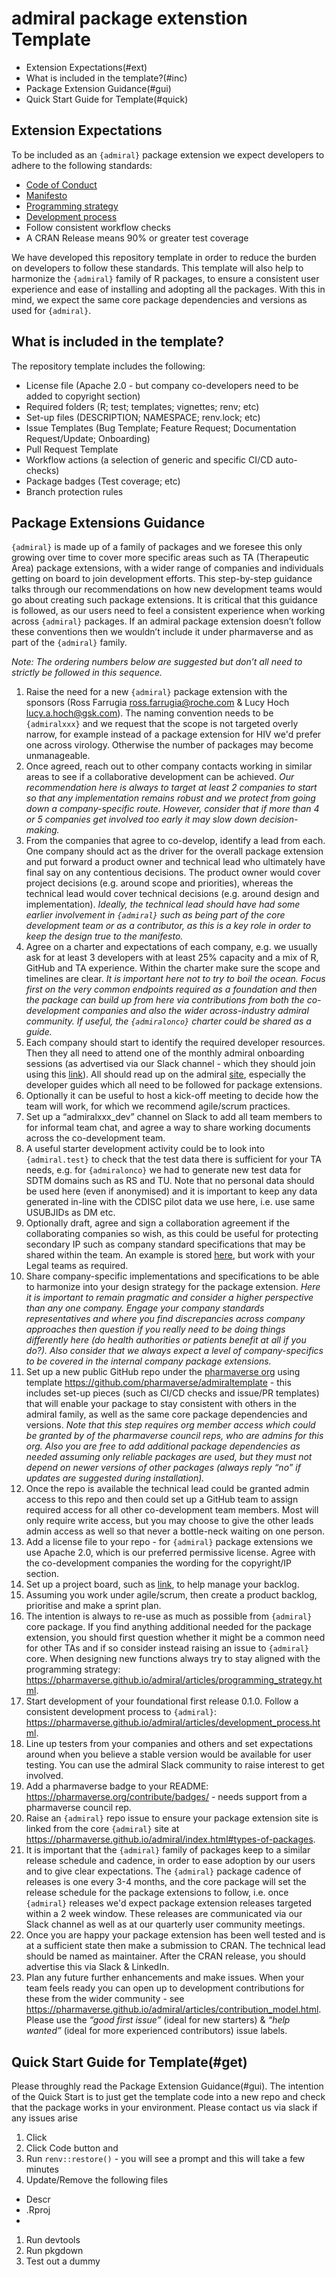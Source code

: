 # admiral package extenstion Template

- Extension Expectations(#ext)
- What is included in the template?(#inc)
- Package Extension Guidance(#gui)
- Quick Start Guide for Template(#quick)

## Extension Expectations  

To be included as an `{admiral}` package extension we expect developers to adhere to the following standards:

* [Code of Conduct](https://pharmaverse.github.io/admiral/CODE_OF_CONDUCT.html)
* [Manifesto](https://pharmaverse.github.io/admiral/index.html#admiral-manifesto)
* [Programming strategy](https://pharmaverse.github.io/admiral/articles/programming_strategy.html)
* [Development process](https://pharmaverse.github.io/admiral/articles/development_process.html)
* Follow consistent workflow checks
* A CRAN Release means 90% or greater test coverage

We have developed this repository template in order to reduce the burden on developers to follow these standards. This template will also help to harmonize the `{admiral}` family of R packages, to ensure a consistent user experience and ease of installing and adopting all the packages. With this in mind, we expect the same core package dependencies and versions as used for `{admiral}`.

## What is included in the template?

The repository template includes the following:

*  License file (Apache 2.0 - but company co-developers need to be added to copyright section)
*  Required folders (R; test; templates; vignettes; renv; etc)
*  Set-up files (DESCRIPTION; NAMESPACE; renv.lock; etc)
*  Issue Templates (Bug Template; Feature Request; Documentation Request/Update; Onboarding)
*  Pull Request Template
*  Workflow actions (a selection of generic and specific CI/CD auto-checks)
*  Package badges (Test coverage; etc)
*  Branch protection rules

## Package Extensions Guidance

`{admiral}` is made up of a family of packages and we foresee this only growing over time to cover more specific areas such as TA (Therapeutic Area) package extensions, with a wider range of companies and individuals getting on board to join development efforts. This step-by-step guidance talks through our recommendations on how new development teams would go about creating such package extensions. It is critical that this guidance is followed, as our users need to feel a consistent experience when working across `{admiral}` packages. If an admiral package extension doesn’t follow these conventions then we wouldn’t include it under pharmaverse and as part of the `{admiral}` family.

_Note: The ordering numbers below are suggested but don’t all need to strictly be followed in this sequence._

1. Raise the need for a new `{admiral}` package extension with the sponsors (Ross Farrugia ross.farrugia@roche.com & Lucy Hoch lucy.a.hoch@gsk.com). The naming convention needs to be `{admiralxxx}` and we request that the scope is not targeted overly narrow, for example instead of a package extension for HIV we'd prefer one across virology. Otherwise the number of packages may become unmanageable.
1. Once agreed, reach out to other company contacts working in similar areas to see if a collaborative development can be achieved. _Our recommendation here is always to target at least 2 companies to start so that any implementation remains robust and we protect from going down a company-specific route. However, consider that if more than 4 or 5 companies get involved too early it may slow down decision-making._
1. From the companies that agree to co-develop, identify a lead from each. One company should act as the driver for the overall package extension and put forward a product owner and technical lead who ultimately have final say on any contentious decisions. The product owner would cover project decisions (e.g. around scope and priorities), whereas the technical lead would cover technical decisions (e.g. around design and implementation). _Ideally, the technical lead should have had some earlier involvement in `{admiral}` such as being part of the core development team or as a contributor, as this is a key role in order to keep the design true to the manifesto._
1. Agree on a charter and expectations of each company, e.g. we usually ask for at least 3 developers with at least 25% capacity and a mix of R, GitHub and TA experience. Within the charter make sure the scope and timelines are clear. _It is important here not to try to boil the ocean. Focus first on the very common endpoints required as a foundation and then the package can build up from here via contributions from both the co-development companies and also the wider across-industry admiral community. If useful, the `{admiralonco}` charter could be shared as a guide._
1. Each company should start to identify the required developer resources. Then they all need to attend one of the monthly admiral onboarding sessions (as advertised via our Slack channel - which they should join using this [link](https://join.slack.com/t/pharmaverse/shared_invite/zt-yv5atkr4-Np2ytJ6W_QKz_4Olo7Jo9A)). All should read up on the admiral [site](https://pharmaverse.github.io/admiral/index.html), especially the developer guides which all need to be followed for package extensions.
1. Optionally it can be useful to host a kick-off meeting to decide how the team will work, for which we recommend agile/scrum practices.
1. Set up a “admiralxxx_dev” channel on Slack to add all team members to for informal team chat, and agree a way to share working documents across the co-development team. 
1. A useful starter development activity could be to look into `{admiral.test}` to check that the test data there is sufficient for your TA needs, e.g. for `{admiralonco}` we had to generate new test data for SDTM domains such as RS and TU. Note that no personal data should be used here (even if anonymised) and it is important to keep any data generated in-line with the CDISC pilot data we use here, i.e. use same USUBJIDs as DM etc.
1. Optionally draft, agree and sign a collaboration agreement if the collaborating companies so wish, as this could be useful for protecting secondary IP such as company standard specifications that may be shared within the team. An example is stored [here](https://github.com/pharmaverse/pharmaverse/blob/main/content/contribute/Pharmaverse%20Collaborative%20Agreement%20(template).docx), but work with your Legal teams as required.
1. Share company-specific implementations and specifications to be able to harmonize into your design strategy for the package extension. _Here it is important to remain pragmatic and consider a higher perspective than any one company. Engage your company standards representatives and where you find discrepancies across company approaches then question if you really need to be doing things differently here (do health authorities or patients benefit at all if you do?). Also consider that we always expect a level of company-specifics to be covered in the internal company package extensions._
1. Set up a new public GitHub repo under the [pharmaverse org](https://github.com/pharmaverse) using template https://github.com/pharmaverse/admiraltemplate - this includes set-up pieces (such as CI/CD checks and issue/PR templates) that will enable your package to stay consistent with others in the admiral family, as well as the same core package dependencies and versions. _Note that this step requires org member access which could be granted by of the pharmaverse council reps, who are admins for this org. Also you are free to add additional package dependencies as needed assuming only reliable packages are used, but they must not depend on newer versions of other packages (always reply “no” if updates are suggested during installation)._
1. Once the repo is available the technical lead could be granted admin access to this repo and then could set up a GitHub team to assign required access for all other co-development team members. Most will only require write access, but you may choose to give the other leads admin access as well so that never a bottle-neck waiting on one person.
1. Add a license file to your repo - for `{admiral}` package extensions we use Apache 2.0, which is our preferred permissive license. Agree with the co-development companies the wording for the copyright/IP section.
1. Set up a project board, such as [link](https://github.com/pharmaverse/admiral/projects/1), to help manage your backlog.
1. Assuming you work under agile/scrum, then create a product backlog, prioritise and make a sprint plan.
1. The intention is always to re-use as much as possible from `{admiral}` core package. If you find anything additional needed for the package extension, you should first question whether it might be a common need for other TAs and if so consider instead raising an issue to `{admiral}` core. When designing new functions always try to stay aligned with the programming strategy: https://pharmaverse.github.io/admiral/articles/programming_strategy.html. 
1. Start development of your foundational first release 0.1.0. Follow a consistent development process to `{admiral}`: https://pharmaverse.github.io/admiral/articles/development_process.html. 
1. Line up testers from your companies and others and set expectations around when you believe a stable version would be available for user testing. You can use the admiral Slack community to raise interest to get involved.
1. Add a pharmaverse badge to your README: https://pharmaverse.org/contribute/badges/ - needs support from a pharmaverse council rep. 
1. Raise an `{admiral}` repo issue to ensure your package extension site is linked from the core `{admiral}` site at https://pharmaverse.github.io/admiral/index.html#types-of-packages.
1. It is important that the `{admiral}` family of packages keep to a similar release schedule and cadence, in order to ease adoption by our users and to give clear expectations. The `{admiral}` package cadence of releases is one every 3-4 months, and the core package will set the release schedule for the package extensions to follow, i.e. once `{admiral}` releases we'd expect package extension releases targeted within a 2 week window. These releases are communicated via our Slack channel as well as at our quarterly user community meetings.
1. Once you are happy your package extension has been well tested and is at a sufficient state then make a submission to CRAN. The technical lead should be named as maintainer. After the CRAN release, you should advertise this via Slack & LinkedIn.
1. Plan any future further enhancements and make issues. When your team feels ready you can open up to development contributions for these from the wider community - see https://pharmaverse.github.io/admiral/articles/contribution_model.html. Please use the _“good first issue”_ (ideal for new starters) & _“help wanted”_ (ideal for more experienced contributors) issue labels.

## Quick Start Guide for Template(#get)

Please throughly read the Package Extension Guidance(#gui).  The intention of the Quick Start is to just get the template code into a new repo and check that the package works in your environment.  Please contact us via slack if any issues arise

1.  Click 
1.  Click Code button and 
1.  Run `renv::restore()` - you will see a prompt and this will take a few minutes
1.  Update/Remove the following files
  - Descr
  - .Rproj
  - 
1.  Run devtools
1.  Run pkgdown
1.  Test out a dummy 
